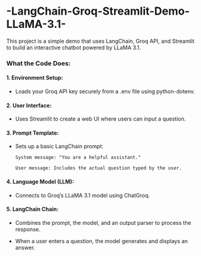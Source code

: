 # -LangChain-Groq-Streamlit-Demo-LLaMA-3.1-

This project is a simple demo that uses LangChain, Groq API, and Streamlit to build an interactive chatbot powered by LLaMA 3.1.

### What the Code Does:
#### 1. Environment Setup:

  * Loads your Groq API key securely from a .env file using python-dotenv.

#### 2. User Interface:

 * Uses Streamlit to create a web UI where users can input a question.

#### 3. Prompt Template:

* Sets up a basic LangChain prompt:

      System message: "You are a helpful assistant."

      User message: Includes the actual question typed by the user.

#### 4. Language Model (LLM):
* Connects to Groq’s LLaMA 3.1 model using ChatGroq.

#### 5. LangChain Chain:

* Combines the prompt, the model, and an output parser to process the response.

* When a user enters a question, the model generates and displays an answer.

